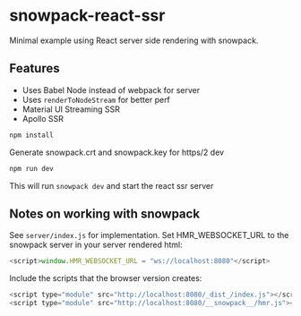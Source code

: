 # snowpack-react-ssr

Minimal example using React server side rendering with snowpack. 

## Features

* Uses Babel Node instead of webpack for server
* Uses `renderToNodeStream` for better perf
* Material UI Streaming SSR
* Apollo SSR


```js
npm install
```

Generate snowpack.crt and snowpack.key for https/2 dev

```js
npm run dev
```

This will run `snowpack dev` and start the react ssr server

## Notes on working with snowpack 

See `server/index.js` for implementation. Set HMR_WEBSOCKET_URL to the snowpack server in your server rendered html:

```js
<script>window.HMR_WEBSOCKET_URL = "ws://localhost:8080"</script>
````

Include the scripts that the browser version creates:

```js
<script type="module" src="http://localhost:8080/_dist_/index.js"></script>
<script type="module" src="http://localhost:8080/__snowpack__/hmr.js"></script>
```
